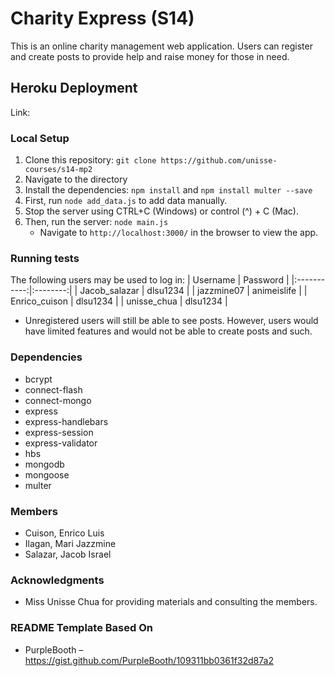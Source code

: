 # Charity Express (S14)
This is an online charity management web application. Users can register and create posts to provide help and raise money for those in need.

## Heroku Deployment
Link: 

### Local Setup
1. Clone this repository: `git clone https://github.com/unisse-courses/s14-mp2`
2. Navigate to the directory
3. Install the dependencies: `npm install` and `npm install multer --save`
4. First, run `node add_data.js` to add data manually.
5. Stop the server using CTRL+C (Windows) or control (^) + C (Mac).
6. Then, run the server: `node main.js`
    * Navigate to `http://localhost:3000/` in the browser to view the app.

### Running tests
The following users may be used to log in:
| Username | Password |
|:-----------:|:--------:|
| Jacob_salazar | dlsu1234 |
| jazzmine07 | animeislife |
| Enrico_cuison | dlsu1234 |
| unisse_chua | dlsu1234 |

* Unregistered users will still be able to see posts. However, users would have limited features and would not be able to create posts and such.

### Dependencies
- bcrypt
- connect-flash
- connect-mongo
- express
- express-handlebars
- express-session
- express-validator
- hbs
- mongodb
- mongoose
- multer

### Members
- Cuison, Enrico Luis
- Ilagan, Mari Jazzmine
- Salazar, Jacob Israel

### Acknowledgments
* Miss Unisse Chua for providing materials and consulting the members.

### README Template Based On
- PurpleBooth – https://gist.github.com/PurpleBooth/109311bb0361f32d87a2